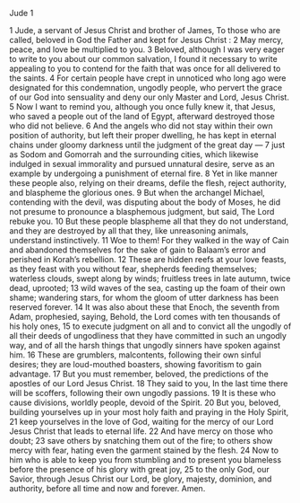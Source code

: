 Jude 1

1	Jude, a servant of Jesus Christ and brother of James, To those who are called, beloved in God the Father and kept for Jesus Christ :
2	May mercy, peace, and love be multiplied to you.
3	Beloved, although I was very eager to write to you about our common salvation, I found it necessary to write appealing to you to contend for the faith that was once for all delivered to the saints.
4	For certain people have crept in unnoticed who long ago were designated for this condemnation, ungodly people, who pervert the grace of our God into sensuality and deny our only Master and Lord, Jesus Christ.
5	Now I want to remind you, although you once fully knew it, that Jesus, who saved a people out of the land of Egypt, afterward destroyed those who did not believe.
6	And the angels who did not stay within their own position of authority, but left their proper dwelling, he has kept in eternal chains under gloomy darkness until the judgment of the great day —
7	just as Sodom and Gomorrah and the surrounding cities, which likewise indulged in sexual immorality and pursued unnatural desire, serve as an example by undergoing a punishment of eternal fire.
8	Yet in like manner these people also, relying on their dreams, defile the flesh, reject authority, and blaspheme the glorious ones.
9	But when the archangel Michael, contending with the devil, was disputing about the body of Moses, he did not presume to pronounce a blasphemous judgment, but said, The Lord rebuke you.
10	But these people blaspheme all that they do not understand, and they are destroyed by all that they, like unreasoning animals, understand instinctively.
11	Woe to them! For they walked in the way of Cain and abandoned themselves for the sake of gain to Balaam’s error and perished in Korah’s rebellion.
12	These are hidden reefs at your love feasts, as they feast with you without fear, shepherds feeding themselves; waterless clouds, swept along by winds; fruitless trees in late autumn, twice dead, uprooted;
13	wild waves of the sea, casting up the foam of their own shame; wandering stars, for whom the gloom of utter darkness has been reserved forever.
14	It was also about these that Enoch, the seventh from Adam, prophesied, saying, Behold, the Lord comes with ten thousands of his holy ones,
15	to execute judgment on all and to convict all the ungodly of all their deeds of ungodliness that they have committed in such an ungodly way, and of all the harsh things that ungodly sinners have spoken against him.
16	These are grumblers, malcontents, following their own sinful desires; they are loud-mouthed boasters, showing favoritism to gain advantage.
17	But you must remember, beloved, the predictions of the apostles of our Lord Jesus Christ.
18	They said to you, In the last time there will be scoffers, following their own ungodly passions.
19	It is these who cause divisions, worldly people, devoid of the Spirit.
20	But you, beloved, building yourselves up in your most holy faith and praying in the Holy Spirit,
21	keep yourselves in the love of God, waiting for the mercy of our Lord Jesus Christ that leads to eternal life.
22	And have mercy on those who doubt;
23	save others by snatching them out of the fire; to others show mercy with fear, hating even the garment stained by the flesh.
24	Now to him who is able to keep you from stumbling and to present you blameless before the presence of his glory with great joy,
25	to the only God, our Savior, through Jesus Christ our Lord, be glory, majesty, dominion, and authority, before all time and now and forever. Amen.

